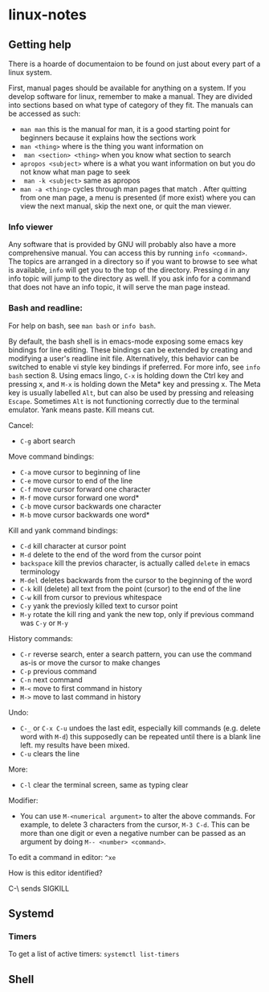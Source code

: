 # linux-notes

## Getting help

There is a hoarde of documentaion to be found on just about every part of a linux system.

First, manual pages should be available for anything on a system. If you develop software for linux, remember to make a manual. They are divided into sections based on what type of category of they fit. The manuals can be accessed as such:
- ```man man``` this is the manual for man, it is a good starting point for beginners because it explains how the sections work
- ```man <thing>``` where <thing> is the thing you want information on
- ``` man <section> <thing>``` when you know what section to search
- ```apropos <subject>``` where <subject> is a what you want information on but you do not know what man page to seek
- ``` man -k <subject>``` same as apropos
- ```man -a <thing>``` cycles through man pages that match <thing>. After quitting from one man page, a menu is presented (if more exist) where you can view the next manual, skip the next one, or quit the man viewer.

### Info viewer
Any software that is provided by GNU will probably also have a more comprehensive manual. You can access this by running ```info <command>```. The topics are arranged in a directory so if you want to browse to see what is available, ```info``` will get you to the top of the directory. Pressing ```d``` in any info topic will jump to the directory as well. If you ask info for a command that does not have an info topic, it will serve the man page instead.


### Bash and readline:
For help on bash, see ```man bash``` or ```info bash```.

By default, the bash shell is in emacs-mode exposing some emacs key bindings for line editing. These bindings can be extended by creating and modifying a user's readline init file. Alternatively, this behavior can be switched to enable vi style key bindings if preferred. For more info, see ```info bash``` section 8. Using emacs lingo, ```C-x``` is holding down the Ctrl key and pressing x, and ```M-x``` is holding down the Meta* key and pressing x. The Meta key is usually labelled ```Alt```, but can also be used by pressing and releasing ```Escape```. Sometimes ```Alt``` is not functioning correctly due to the terminal emulator. Yank means paste. Kill means cut.

Cancel:
- ```C-g``` abort search

Move command bindings:
- ```C-a``` move cursor to beginning of line
- ```C-e``` move cursor to end of the line
- ```C-f``` move cursor forward one character
- ```M-f``` move cursor forward one word*
- ```C-b``` move cursor backwards one character
- ```M-b``` move cursor backwards one word*

Kill and yank command bindings:
- ```C-d``` kill character at cursor point
- ```M-d``` delete to the end of the word from the cursor point
- ```backspace``` kill the previos character, is actually called ```delete``` in emacs terminology
- ```M-del``` deletes backwards from the cursor to the beginning of the word
- ```C-k``` kill (delete) all text from the point (cursor) to the end of the line
- ```C-w``` kill from cursor to previous whitespace
- ```C-y``` yank the previosly killed text to cursor point
- ```M-y``` rotate the kill ring and yank the new top, only if previous command was ```C-y``` or ```M-y```

History commands:
- ```C-r``` reverse search, enter a search pattern, you can use the command as-is or move the cursor to make changes
- ```C-p``` previous command
- ```C-n``` next command
- ```M-<``` move to first command in history
- ```M->``` move to last command in history

Undo:
- ```C-_``` or ```C-x C-u``` undoes the last edit, especially kill commands (e.g. delete word with ```M-d```) this supposedly can be repeated until there is a blank line left. my results have been mixed.
- ```C-u``` clears the line

More:
- ```C-l``` clear the terminal screen, same as typing clear

Modifier:
- You can use ```M-<numerical argument>``` to alter the above commands. For example, to delete 3 characters from the cursor, ```M-3 C-d```. This can be more than one digit or even a negative number can be passed as an argument by doing ```M-- <number> <command>```.


To edit a command in editor: ```^xe```

How is this editor identified?

C-\ sends SIGKILL

## Systemd

### Timers
To get a list of active timers: `systemctl list-timers`


## Shell
